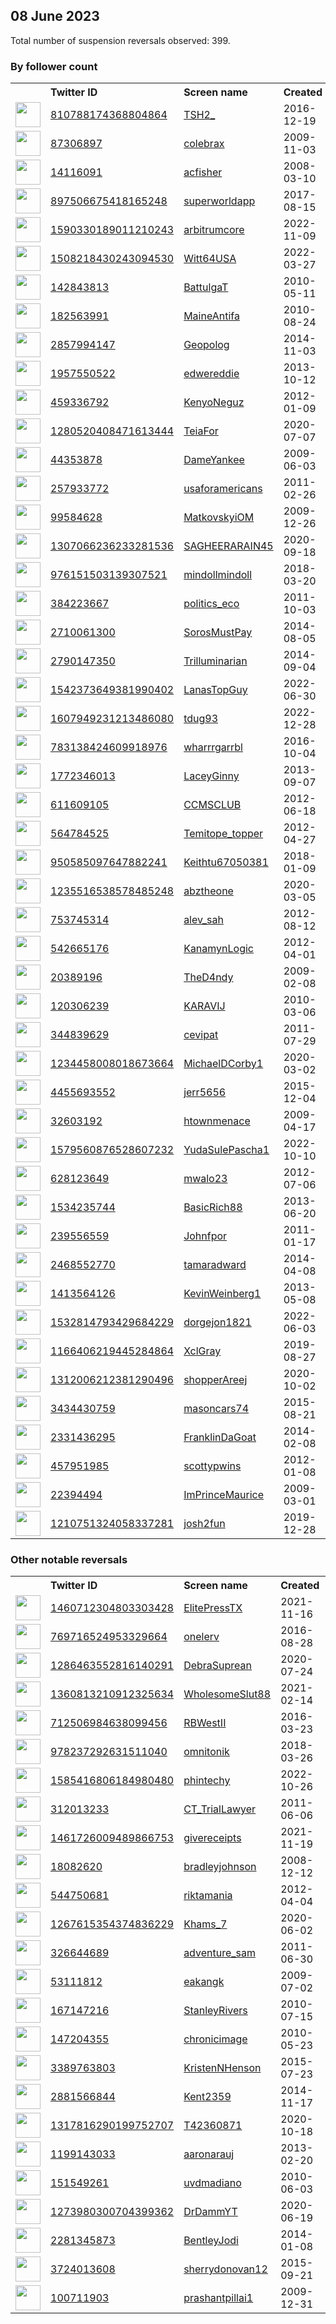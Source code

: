 
## 08 June 2023
Total number of suspension reversals observed: 399.

### By follower count
<table><tr><th></th><th align="left">Twitter ID</th><th align="left">Screen name</th>
<th align="left">Created</th><th align="left">Status</th><th align="left">Suspended</th><th align="left">Followers</th>
<tr><td><a href="https://pbs.twimg.com/profile_images/1477648268825964547/KYKVGzAu_normal.jpg"><img src="https://pbs.twimg.com/profile_images/1477648268825964547/KYKVGzAu_normal.jpg" width="40px" height="40px" align="center"/></a></td><td><a href="https://twitter.com/intent/user?user_id=810788174368804864">810788174368804864</a></td><td><a href="https://twitter.com/TSH2_">TSH2_</a></td><td>2016-12-19</td><td align="center"></td><td>2022-10-29</td><td>37799</td></tr>
<tr><td><a href="https://pbs.twimg.com/profile_images/1211002861498359809/K7JyqKEf_normal.jpg"><img src="https://pbs.twimg.com/profile_images/1211002861498359809/K7JyqKEf_normal.jpg" width="40px" height="40px" align="center"/></a></td><td><a href="https://twitter.com/intent/user?user_id=87306897">87306897</a></td><td><a href="https://twitter.com/colebrax">colebrax</a></td><td>2009-11-03</td><td align="center"></td><td></td><td>29071</td></tr>
<tr><td><a href="https://pbs.twimg.com/profile_images/652138252292329472/dgjBUxSG_normal.jpg"><img src="https://pbs.twimg.com/profile_images/652138252292329472/dgjBUxSG_normal.jpg" width="40px" height="40px" align="center"/></a></td><td><a href="https://twitter.com/intent/user?user_id=14116091">14116091</a></td><td><a href="https://twitter.com/acfisher">acfisher</a></td><td>2008-03-10</td><td align="center"></td><td>2022-10-10</td><td>16927</td></tr>
<tr><td><a href="https://pbs.twimg.com/profile_images/1664657401822183425/WmkQ7H8r_normal.jpg"><img src="https://pbs.twimg.com/profile_images/1664657401822183425/WmkQ7H8r_normal.jpg" width="40px" height="40px" align="center"/></a></td><td><a href="https://twitter.com/intent/user?user_id=897506675418165248">897506675418165248</a></td><td><a href="https://twitter.com/superworldapp">superworldapp</a></td><td>2017-08-15</td><td align="center"></td><td>2022-12-02</td><td>14357</td></tr>
<tr><td><a href="https://pbs.twimg.com/profile_images/1636367489675272193/EH8CZp6T_normal.png"><img src="https://pbs.twimg.com/profile_images/1636367489675272193/EH8CZp6T_normal.png" width="40px" height="40px" align="center"/></a></td><td><a href="https://twitter.com/intent/user?user_id=1590330189011210243">1590330189011210243</a></td><td><a href="https://twitter.com/arbitrumcore">arbitrumcore</a></td><td>2022-11-09</td><td align="center"></td><td>2023-03-28</td><td>13030</td></tr>
<tr><td><a href="https://pbs.twimg.com/profile_images/1667153881166499840/VKymiBRt_normal.jpg"><img src="https://pbs.twimg.com/profile_images/1667153881166499840/VKymiBRt_normal.jpg" width="40px" height="40px" align="center"/></a></td><td><a href="https://twitter.com/intent/user?user_id=1508218430243094530">1508218430243094530</a></td><td><a href="https://twitter.com/Witt64USA">Witt64USA</a></td><td>2022-03-27</td><td align="center"></td><td>2022-09-12</td><td>10087</td></tr>
<tr><td><a href="https://pbs.twimg.com/profile_images/1012923345384304640/BLxoseAH_normal.jpg"><img src="https://pbs.twimg.com/profile_images/1012923345384304640/BLxoseAH_normal.jpg" width="40px" height="40px" align="center"/></a></td><td><a href="https://twitter.com/intent/user?user_id=142843813">142843813</a></td><td><a href="https://twitter.com/BattulgaT">BattulgaT</a></td><td>2010-05-11</td><td align="center"></td><td>2022-04-06</td><td>8163</td></tr>
<tr><td><a href="https://pbs.twimg.com/profile_images/1654093736383578112/4iFCnqYR_normal.jpg"><img src="https://pbs.twimg.com/profile_images/1654093736383578112/4iFCnqYR_normal.jpg" width="40px" height="40px" align="center"/></a></td><td><a href="https://twitter.com/intent/user?user_id=182563991">182563991</a></td><td><a href="https://twitter.com/MaineAntifa">MaineAntifa</a></td><td>2010-08-24</td><td align="center"></td><td>2023-06-05</td><td>6952</td></tr>
<tr><td><a href="https://pbs.twimg.com/profile_images/1522424011807993856/HI7KuFpg_normal.jpg"><img src="https://pbs.twimg.com/profile_images/1522424011807993856/HI7KuFpg_normal.jpg" width="40px" height="40px" align="center"/></a></td><td><a href="https://twitter.com/intent/user?user_id=2857994147">2857994147</a></td><td><a href="https://twitter.com/Geopolog">Geopolog</a></td><td>2014-11-03</td><td align="center">🔒</td><td>2022-09-11</td><td>6265</td></tr>
<tr><td><a href="https://pbs.twimg.com/profile_images/1366519196725743619/fjE0ylTw_normal.jpg"><img src="https://pbs.twimg.com/profile_images/1366519196725743619/fjE0ylTw_normal.jpg" width="40px" height="40px" align="center"/></a></td><td><a href="https://twitter.com/intent/user?user_id=1957550522">1957550522</a></td><td><a href="https://twitter.com/edwereddie">edwereddie</a></td><td>2013-10-12</td><td align="center"></td><td>2023-05-27</td><td>6155</td></tr>
<tr><td><a href="https://pbs.twimg.com/profile_images/641886426720677888/EuQ0KbN__normal.jpg"><img src="https://pbs.twimg.com/profile_images/641886426720677888/EuQ0KbN__normal.jpg" width="40px" height="40px" align="center"/></a></td><td><a href="https://twitter.com/intent/user?user_id=459336792">459336792</a></td><td><a href="https://twitter.com/KenyoNeguz">KenyoNeguz</a></td><td>2012-01-09</td><td align="center"></td><td></td><td>5654</td></tr>
<tr><td><a href="https://pbs.twimg.com/profile_images/1649987086991196163/Bd1DR7xX_normal.jpg"><img src="https://pbs.twimg.com/profile_images/1649987086991196163/Bd1DR7xX_normal.jpg" width="40px" height="40px" align="center"/></a></td><td><a href="https://twitter.com/intent/user?user_id=1280520408471613444">1280520408471613444</a></td><td><a href="https://twitter.com/TeiaFor">TeiaFor</a></td><td>2020-07-07</td><td align="center">🔒</td><td>2023-05-28</td><td>5197</td></tr>
<tr><td><a href="https://pbs.twimg.com/profile_images/1629538651238531073/Uc6KyjlR_normal.jpg"><img src="https://pbs.twimg.com/profile_images/1629538651238531073/Uc6KyjlR_normal.jpg" width="40px" height="40px" align="center"/></a></td><td><a href="https://twitter.com/intent/user?user_id=44353878">44353878</a></td><td><a href="https://twitter.com/DameYankee">DameYankee</a></td><td>2009-06-03</td><td align="center"></td><td>2023-05-28</td><td>4604</td></tr>
<tr><td><a href="https://pbs.twimg.com/profile_images/378800000281884472/e7f0152d0f269f25d1266447eeba09b1_normal.jpeg"><img src="https://pbs.twimg.com/profile_images/378800000281884472/e7f0152d0f269f25d1266447eeba09b1_normal.jpeg" width="40px" height="40px" align="center"/></a></td><td><a href="https://twitter.com/intent/user?user_id=257933772">257933772</a></td><td><a href="https://twitter.com/usaforamericans">usaforamericans</a></td><td>2011-02-26</td><td align="center"></td><td></td><td>4462</td></tr>
<tr><td><a href="https://pbs.twimg.com/profile_images/936691683818958848/yj7OYF5X_normal.jpg"><img src="https://pbs.twimg.com/profile_images/936691683818958848/yj7OYF5X_normal.jpg" width="40px" height="40px" align="center"/></a></td><td><a href="https://twitter.com/intent/user?user_id=99584628">99584628</a></td><td><a href="https://twitter.com/MatkovskyiOM">MatkovskyiOM</a></td><td>2009-12-26</td><td align="center"></td><td></td><td>4251</td></tr>
<tr><td><a href="https://pbs.twimg.com/profile_images/1435485930635382785/diomEma5_normal.jpg"><img src="https://pbs.twimg.com/profile_images/1435485930635382785/diomEma5_normal.jpg" width="40px" height="40px" align="center"/></a></td><td><a href="https://twitter.com/intent/user?user_id=1307066236233281536">1307066236233281536</a></td><td><a href="https://twitter.com/SAGHEERARAIN45">SAGHEERARAIN45</a></td><td>2020-09-18</td><td align="center"></td><td>2022-03-24</td><td>3810</td></tr>
<tr><td><a href="https://pbs.twimg.com/profile_images/1561043144577142785/S4dAxHm4_normal.jpg"><img src="https://pbs.twimg.com/profile_images/1561043144577142785/S4dAxHm4_normal.jpg" width="40px" height="40px" align="center"/></a></td><td><a href="https://twitter.com/intent/user?user_id=976151503139307521">976151503139307521</a></td><td><a href="https://twitter.com/mindollmindoll">mindollmindoll</a></td><td>2018-03-20</td><td align="center"></td><td>2023-05-01</td><td>2988</td></tr>
<tr><td><a href="https://pbs.twimg.com/profile_images/961698851211087872/QlPrPH54_normal.jpg"><img src="https://pbs.twimg.com/profile_images/961698851211087872/QlPrPH54_normal.jpg" width="40px" height="40px" align="center"/></a></td><td><a href="https://twitter.com/intent/user?user_id=384223667">384223667</a></td><td><a href="https://twitter.com/politics_eco">politics_eco</a></td><td>2011-10-03</td><td align="center"></td><td></td><td>2910</td></tr>
<tr><td><a href="https://pbs.twimg.com/profile_images/1668942851969802240/GQeZSESp_normal.jpg"><img src="https://pbs.twimg.com/profile_images/1668942851969802240/GQeZSESp_normal.jpg" width="40px" height="40px" align="center"/></a></td><td><a href="https://twitter.com/intent/user?user_id=2710061300">2710061300</a></td><td><a href="https://twitter.com/SorosMustPay">SorosMustPay</a></td><td>2014-08-05</td><td align="center"></td><td>2022-10-07</td><td>2494</td></tr>
<tr><td><a href="https://pbs.twimg.com/profile_images/1665787820013928448/Ocljg6mB_normal.jpg"><img src="https://pbs.twimg.com/profile_images/1665787820013928448/Ocljg6mB_normal.jpg" width="40px" height="40px" align="center"/></a></td><td><a href="https://twitter.com/intent/user?user_id=2790147350">2790147350</a></td><td><a href="https://twitter.com/Trilluminarian">Trilluminarian</a></td><td>2014-09-04</td><td align="center"></td><td>2022-03-24</td><td>1864</td></tr>
<tr><td><a href="https://pbs.twimg.com/profile_images/1548276605595750401/JLnCp03D_normal.jpg"><img src="https://pbs.twimg.com/profile_images/1548276605595750401/JLnCp03D_normal.jpg" width="40px" height="40px" align="center"/></a></td><td><a href="https://twitter.com/intent/user?user_id=1542373649381990402">1542373649381990402</a></td><td><a href="https://twitter.com/LanasTopGuy">LanasTopGuy</a></td><td>2022-06-30</td><td align="center"></td><td>2022-10-30</td><td>1615</td></tr>
<tr><td><a href="https://pbs.twimg.com/profile_images/1623761908435222528/0HrkU8MK_normal.jpg"><img src="https://pbs.twimg.com/profile_images/1623761908435222528/0HrkU8MK_normal.jpg" width="40px" height="40px" align="center"/></a></td><td><a href="https://twitter.com/intent/user?user_id=1607949231213486080">1607949231213486080</a></td><td><a href="https://twitter.com/tdug93">tdug93</a></td><td>2022-12-28</td><td align="center"></td><td>2023-05-25</td><td>1587</td></tr>
<tr><td><a href="https://pbs.twimg.com/profile_images/1531307655213588483/VS5rdyXV_normal.jpg"><img src="https://pbs.twimg.com/profile_images/1531307655213588483/VS5rdyXV_normal.jpg" width="40px" height="40px" align="center"/></a></td><td><a href="https://twitter.com/intent/user?user_id=783138424609918976">783138424609918976</a></td><td><a href="https://twitter.com/wharrrgarrbl">wharrrgarrbl</a></td><td>2016-10-04</td><td align="center"></td><td>2022-09-21</td><td>1535</td></tr>
<tr><td><a href="https://abs.twimg.com/sticky/default_profile_images/default_profile_normal.png"><img src="https://abs.twimg.com/sticky/default_profile_images/default_profile_normal.png" width="40px" height="40px" align="center"/></a></td><td><a href="https://twitter.com/intent/user?user_id=1772346013">1772346013</a></td><td><a href="https://twitter.com/LaceyGinny">LaceyGinny</a></td><td>2013-09-07</td><td align="center"></td><td>2022-11-01</td><td>1502</td></tr>
<tr><td><a href="https://pbs.twimg.com/profile_images/859432861702791169/sYqk4OqG_normal.jpg"><img src="https://pbs.twimg.com/profile_images/859432861702791169/sYqk4OqG_normal.jpg" width="40px" height="40px" align="center"/></a></td><td><a href="https://twitter.com/intent/user?user_id=611609105">611609105</a></td><td><a href="https://twitter.com/CCMSCLUB">CCMSCLUB</a></td><td>2012-06-18</td><td align="center"></td><td></td><td>1481</td></tr>
<tr><td><a href="https://pbs.twimg.com/profile_images/1488211425780805633/LNvTnkGc_normal.jpg"><img src="https://pbs.twimg.com/profile_images/1488211425780805633/LNvTnkGc_normal.jpg" width="40px" height="40px" align="center"/></a></td><td><a href="https://twitter.com/intent/user?user_id=564784525">564784525</a></td><td><a href="https://twitter.com/Temitope_topper">Temitope_topper</a></td><td>2012-04-27</td><td align="center"></td><td>2022-03-11</td><td>1437</td></tr>
<tr><td><a href="https://pbs.twimg.com/profile_images/1086247938240610305/51nogDDD_normal.jpg"><img src="https://pbs.twimg.com/profile_images/1086247938240610305/51nogDDD_normal.jpg" width="40px" height="40px" align="center"/></a></td><td><a href="https://twitter.com/intent/user?user_id=950585097647882241">950585097647882241</a></td><td><a href="https://twitter.com/Keithtu67050381">Keithtu67050381</a></td><td>2018-01-09</td><td align="center"></td><td></td><td>1381</td></tr>
<tr><td><a href="https://pbs.twimg.com/profile_images/1632951686351278082/FWVsggIl_normal.jpg"><img src="https://pbs.twimg.com/profile_images/1632951686351278082/FWVsggIl_normal.jpg" width="40px" height="40px" align="center"/></a></td><td><a href="https://twitter.com/intent/user?user_id=1235516538578485248">1235516538578485248</a></td><td><a href="https://twitter.com/abztheone">abztheone</a></td><td>2020-03-05</td><td align="center"></td><td></td><td>1239</td></tr>
<tr><td><a href="https://pbs.twimg.com/profile_images/1622570580905017344/qr21jBcz_normal.jpg"><img src="https://pbs.twimg.com/profile_images/1622570580905017344/qr21jBcz_normal.jpg" width="40px" height="40px" align="center"/></a></td><td><a href="https://twitter.com/intent/user?user_id=753745314">753745314</a></td><td><a href="https://twitter.com/alev_sah">alev_sah</a></td><td>2012-08-12</td><td align="center"></td><td>2023-06-07</td><td>1235</td></tr>
<tr><td><a href="https://pbs.twimg.com/profile_images/3594107746/be641ef855d355ec9d22a68d71d0ea29_normal.jpeg"><img src="https://pbs.twimg.com/profile_images/3594107746/be641ef855d355ec9d22a68d71d0ea29_normal.jpeg" width="40px" height="40px" align="center"/></a></td><td><a href="https://twitter.com/intent/user?user_id=542665176">542665176</a></td><td><a href="https://twitter.com/KanamynLogic">KanamynLogic</a></td><td>2012-04-01</td><td align="center"></td><td></td><td>1141</td></tr>
<tr><td><a href="https://pbs.twimg.com/profile_images/1378416861151367168/0hkCGjsz_normal.jpg"><img src="https://pbs.twimg.com/profile_images/1378416861151367168/0hkCGjsz_normal.jpg" width="40px" height="40px" align="center"/></a></td><td><a href="https://twitter.com/intent/user?user_id=20389196">20389196</a></td><td><a href="https://twitter.com/TheD4ndy">TheD4ndy</a></td><td>2009-02-08</td><td align="center"></td><td></td><td>1089</td></tr>
<tr><td><a href="https://pbs.twimg.com/profile_images/683445373424111616/LSAxqmFw_normal.png"><img src="https://pbs.twimg.com/profile_images/683445373424111616/LSAxqmFw_normal.png" width="40px" height="40px" align="center"/></a></td><td><a href="https://twitter.com/intent/user?user_id=120306239">120306239</a></td><td><a href="https://twitter.com/KARAVIJ">KARAVIJ</a></td><td>2010-03-06</td><td align="center"></td><td></td><td>1030</td></tr>
<tr><td><a href="https://pbs.twimg.com/profile_images/1516652146867023878/cucNHchI_normal.jpg"><img src="https://pbs.twimg.com/profile_images/1516652146867023878/cucNHchI_normal.jpg" width="40px" height="40px" align="center"/></a></td><td><a href="https://twitter.com/intent/user?user_id=344839629">344839629</a></td><td><a href="https://twitter.com/cevipat">cevipat</a></td><td>2011-07-29</td><td align="center"></td><td>2023-05-27</td><td>1004</td></tr>
<tr><td><a href="https://pbs.twimg.com/profile_images/1305533912727384064/sg9T5b5n_normal.jpg"><img src="https://pbs.twimg.com/profile_images/1305533912727384064/sg9T5b5n_normal.jpg" width="40px" height="40px" align="center"/></a></td><td><a href="https://twitter.com/intent/user?user_id=1234458008018673664">1234458008018673664</a></td><td><a href="https://twitter.com/MichaelDCorby1">MichaelDCorby1</a></td><td>2020-03-02</td><td align="center"></td><td></td><td>966</td></tr>
<tr><td><a href="https://pbs.twimg.com/profile_images/1552882519732658177/ttawwXgb_normal.jpg"><img src="https://pbs.twimg.com/profile_images/1552882519732658177/ttawwXgb_normal.jpg" width="40px" height="40px" align="center"/></a></td><td><a href="https://twitter.com/intent/user?user_id=4455693552">4455693552</a></td><td><a href="https://twitter.com/jerr5656">jerr5656</a></td><td>2015-12-04</td><td align="center"></td><td>2022-08-08</td><td>964</td></tr>
<tr><td><a href="https://pbs.twimg.com/profile_images/1666180464216793088/2yDpCcpB_normal.jpg"><img src="https://pbs.twimg.com/profile_images/1666180464216793088/2yDpCcpB_normal.jpg" width="40px" height="40px" align="center"/></a></td><td><a href="https://twitter.com/intent/user?user_id=32603192">32603192</a></td><td><a href="https://twitter.com/htownmenace">htownmenace</a></td><td>2009-04-17</td><td align="center"></td><td></td><td>947</td></tr>
<tr><td><a href="https://pbs.twimg.com/profile_images/1640340430167351296/Ki1dPb0H_normal.jpg"><img src="https://pbs.twimg.com/profile_images/1640340430167351296/Ki1dPb0H_normal.jpg" width="40px" height="40px" align="center"/></a></td><td><a href="https://twitter.com/intent/user?user_id=1579560876528607232">1579560876528607232</a></td><td><a href="https://twitter.com/YudaSulePascha1">YudaSulePascha1</a></td><td>2022-10-10</td><td align="center"></td><td>2023-05-30</td><td>903</td></tr>
<tr><td><a href="https://pbs.twimg.com/profile_images/1413023120164888576/1ADVEDkz_normal.jpg"><img src="https://pbs.twimg.com/profile_images/1413023120164888576/1ADVEDkz_normal.jpg" width="40px" height="40px" align="center"/></a></td><td><a href="https://twitter.com/intent/user?user_id=628123649">628123649</a></td><td><a href="https://twitter.com/mwalo23">mwalo23</a></td><td>2012-07-06</td><td align="center"></td><td>2023-04-29</td><td>880</td></tr>
<tr><td><a href="https://pbs.twimg.com/profile_images/1359697440568344578/os-5E-08_normal.jpg"><img src="https://pbs.twimg.com/profile_images/1359697440568344578/os-5E-08_normal.jpg" width="40px" height="40px" align="center"/></a></td><td><a href="https://twitter.com/intent/user?user_id=1534235744">1534235744</a></td><td><a href="https://twitter.com/BasicRich88">BasicRich88</a></td><td>2013-06-20</td><td align="center"></td><td></td><td>825</td></tr>
<tr><td><a href="https://pbs.twimg.com/profile_images/1517028391047680003/VORECMIP_normal.jpg"><img src="https://pbs.twimg.com/profile_images/1517028391047680003/VORECMIP_normal.jpg" width="40px" height="40px" align="center"/></a></td><td><a href="https://twitter.com/intent/user?user_id=239556559">239556559</a></td><td><a href="https://twitter.com/Johnfpor">Johnfpor</a></td><td>2011-01-17</td><td align="center"></td><td>2023-03-14</td><td>799</td></tr>
<tr><td><a href="https://pbs.twimg.com/profile_images/859871392753475587/q_JkS9qk_normal.jpg"><img src="https://pbs.twimg.com/profile_images/859871392753475587/q_JkS9qk_normal.jpg" width="40px" height="40px" align="center"/></a></td><td><a href="https://twitter.com/intent/user?user_id=2468552770">2468552770</a></td><td><a href="https://twitter.com/tamaradward">tamaradward</a></td><td>2014-04-08</td><td align="center"></td><td></td><td>774</td></tr>
<tr><td><a href="https://pbs.twimg.com/profile_images/1666959183999008768/Zd36k_Tr_normal.jpg"><img src="https://pbs.twimg.com/profile_images/1666959183999008768/Zd36k_Tr_normal.jpg" width="40px" height="40px" align="center"/></a></td><td><a href="https://twitter.com/intent/user?user_id=1413564126">1413564126</a></td><td><a href="https://twitter.com/KevinWeinberg1">KevinWeinberg1</a></td><td>2013-05-08</td><td align="center"></td><td></td><td>773</td></tr>
<tr><td><a href="https://pbs.twimg.com/profile_images/1668824200948371456/vGBIF4CT_normal.jpg"><img src="https://pbs.twimg.com/profile_images/1668824200948371456/vGBIF4CT_normal.jpg" width="40px" height="40px" align="center"/></a></td><td><a href="https://twitter.com/intent/user?user_id=1532814793429684229">1532814793429684229</a></td><td><a href="https://twitter.com/dorgejon1821">dorgejon1821</a></td><td>2022-06-03</td><td align="center"></td><td>2022-10-31</td><td>769</td></tr>
<tr><td><a href="https://pbs.twimg.com/profile_images/1428937259655516163/WYmKiL1k_normal.jpg"><img src="https://pbs.twimg.com/profile_images/1428937259655516163/WYmKiL1k_normal.jpg" width="40px" height="40px" align="center"/></a></td><td><a href="https://twitter.com/intent/user?user_id=1166406219445284864">1166406219445284864</a></td><td><a href="https://twitter.com/XclGray">XclGray</a></td><td>2019-08-27</td><td align="center"></td><td>2022-05-03</td><td>768</td></tr>
<tr><td><a href="https://pbs.twimg.com/profile_images/1615616100816883712/l1zZtY5U_normal.jpg"><img src="https://pbs.twimg.com/profile_images/1615616100816883712/l1zZtY5U_normal.jpg" width="40px" height="40px" align="center"/></a></td><td><a href="https://twitter.com/intent/user?user_id=1312006212381290496">1312006212381290496</a></td><td><a href="https://twitter.com/shopperAreej">shopperAreej</a></td><td>2020-10-02</td><td align="center">🚫</td><td>2023-06-04</td><td>750</td></tr>
<tr><td><a href="https://pbs.twimg.com/profile_images/1066866070122840065/miBrD9Ya_normal.jpg"><img src="https://pbs.twimg.com/profile_images/1066866070122840065/miBrD9Ya_normal.jpg" width="40px" height="40px" align="center"/></a></td><td><a href="https://twitter.com/intent/user?user_id=3434430759">3434430759</a></td><td><a href="https://twitter.com/masoncars74">masoncars74</a></td><td>2015-08-21</td><td align="center"></td><td>2022-11-20</td><td>731</td></tr>
<tr><td><a href="https://pbs.twimg.com/profile_images/433075533023166465/w40KxMpq_normal.jpeg"><img src="https://pbs.twimg.com/profile_images/433075533023166465/w40KxMpq_normal.jpeg" width="40px" height="40px" align="center"/></a></td><td><a href="https://twitter.com/intent/user?user_id=2331436295">2331436295</a></td><td><a href="https://twitter.com/FranklinDaGoat">FranklinDaGoat</a></td><td>2014-02-08</td><td align="center"></td><td>2022-05-05</td><td>729</td></tr>
<tr><td><a href="https://pbs.twimg.com/profile_images/1623779254294003713/-n8JaegO_normal.jpg"><img src="https://pbs.twimg.com/profile_images/1623779254294003713/-n8JaegO_normal.jpg" width="40px" height="40px" align="center"/></a></td><td><a href="https://twitter.com/intent/user?user_id=457951985">457951985</a></td><td><a href="https://twitter.com/scottypwins">scottypwins</a></td><td>2012-01-08</td><td align="center"></td><td>2023-05-28</td><td>727</td></tr>
<tr><td><a href="https://pbs.twimg.com/profile_images/780645045330468865/qTb1YxSb_normal.jpg"><img src="https://pbs.twimg.com/profile_images/780645045330468865/qTb1YxSb_normal.jpg" width="40px" height="40px" align="center"/></a></td><td><a href="https://twitter.com/intent/user?user_id=22394494">22394494</a></td><td><a href="https://twitter.com/ImPrinceMaurice">ImPrinceMaurice</a></td><td>2009-03-01</td><td align="center"></td><td></td><td>697</td></tr>
<tr><td><a href="https://pbs.twimg.com/profile_images/1634349121619337216/bx_d9Lm1_normal.jpg"><img src="https://pbs.twimg.com/profile_images/1634349121619337216/bx_d9Lm1_normal.jpg" width="40px" height="40px" align="center"/></a></td><td><a href="https://twitter.com/intent/user?user_id=1210751324058337281">1210751324058337281</a></td><td><a href="https://twitter.com/josh2fun">josh2fun</a></td><td>2019-12-28</td><td align="center"></td><td>2023-05-12</td><td>684</td></tr>
</table>

### Other notable reversals
<table><tr><th></th><th align="left">Twitter ID</th><th align="left">Screen name</th>
<th align="left">Created</th><th align="left">Status</th><th align="left">Suspended</th><th align="left">Followers</th>
<tr><td><a href="https://pbs.twimg.com/profile_images/1518269732721500160/nL4tmlY5_normal.png"><img src="https://pbs.twimg.com/profile_images/1518269732721500160/nL4tmlY5_normal.png" width="40px" height="40px" align="center"/></a></td><td><a href="https://twitter.com/intent/user?user_id=1460712304803303428">1460712304803303428</a></td><td><a href="https://twitter.com/ElitePressTX">ElitePressTX</a></td><td>2021-11-16</td><td align="center"></td><td>2023-01-06</td><td>472</td></tr>
<tr><td><a href="https://pbs.twimg.com/profile_images/1538150969954926594/PguP4O7E_normal.jpg"><img src="https://pbs.twimg.com/profile_images/1538150969954926594/PguP4O7E_normal.jpg" width="40px" height="40px" align="center"/></a></td><td><a href="https://twitter.com/intent/user?user_id=769716524953329664">769716524953329664</a></td><td><a href="https://twitter.com/onelerv">onelerv</a></td><td>2016-08-28</td><td align="center"></td><td>2023-06-03</td><td>237</td></tr>
<tr><td><a href="https://pbs.twimg.com/profile_images/1286751858992848897/HBIarrVJ_normal.jpg"><img src="https://pbs.twimg.com/profile_images/1286751858992848897/HBIarrVJ_normal.jpg" width="40px" height="40px" align="center"/></a></td><td><a href="https://twitter.com/intent/user?user_id=1286463552816140291">1286463552816140291</a></td><td><a href="https://twitter.com/DebraSuprean">DebraSuprean</a></td><td>2020-07-24</td><td align="center"></td><td>2023-03-01</td><td>162</td></tr>
<tr><td><a href="https://pbs.twimg.com/profile_images/1646632673908084739/ZV_wdZE6_normal.jpg"><img src="https://pbs.twimg.com/profile_images/1646632673908084739/ZV_wdZE6_normal.jpg" width="40px" height="40px" align="center"/></a></td><td><a href="https://twitter.com/intent/user?user_id=1360813210912325634">1360813210912325634</a></td><td><a href="https://twitter.com/WholesomeSlut88">WholesomeSlut88</a></td><td>2021-02-14</td><td align="center"></td><td>2023-05-25</td><td>513</td></tr>
<tr><td><a href="https://pbs.twimg.com/profile_images/712511614176608256/5_HO2zcu_normal.jpg"><img src="https://pbs.twimg.com/profile_images/712511614176608256/5_HO2zcu_normal.jpg" width="40px" height="40px" align="center"/></a></td><td><a href="https://twitter.com/intent/user?user_id=712506984638099456">712506984638099456</a></td><td><a href="https://twitter.com/RBWestII">RBWestII</a></td><td>2016-03-23</td><td align="center"></td><td>2023-05-24</td><td>68</td></tr>
<tr><td><a href="https://pbs.twimg.com/profile_images/1038886980426379264/_ZceE78m_normal.jpg"><img src="https://pbs.twimg.com/profile_images/1038886980426379264/_ZceE78m_normal.jpg" width="40px" height="40px" align="center"/></a></td><td><a href="https://twitter.com/intent/user?user_id=978237292631511040">978237292631511040</a></td><td><a href="https://twitter.com/omnitonik">omnitonik</a></td><td>2018-03-26</td><td align="center"></td><td>2022-10-30</td><td>441</td></tr>
<tr><td><a href="https://pbs.twimg.com/profile_images/1671359098850357248/LUSPeihx_normal.jpg"><img src="https://pbs.twimg.com/profile_images/1671359098850357248/LUSPeihx_normal.jpg" width="40px" height="40px" align="center"/></a></td><td><a href="https://twitter.com/intent/user?user_id=1585416806184980480">1585416806184980480</a></td><td><a href="https://twitter.com/phintechy">phintechy</a></td><td>2022-10-26</td><td align="center"></td><td>2023-06-06</td><td>24</td></tr>
<tr><td><a href="https://pbs.twimg.com/profile_images/790627982499049472/y7Xj6dU9_normal.jpg"><img src="https://pbs.twimg.com/profile_images/790627982499049472/y7Xj6dU9_normal.jpg" width="40px" height="40px" align="center"/></a></td><td><a href="https://twitter.com/intent/user?user_id=312013233">312013233</a></td><td><a href="https://twitter.com/CT_TrialLawyer">CT_TrialLawyer</a></td><td>2011-06-06</td><td align="center">🚫</td><td>2023-06-02</td><td>41</td></tr>
<tr><td><a href="https://pbs.twimg.com/profile_images/1668320703995576341/mbk8yncg_normal.jpg"><img src="https://pbs.twimg.com/profile_images/1668320703995576341/mbk8yncg_normal.jpg" width="40px" height="40px" align="center"/></a></td><td><a href="https://twitter.com/intent/user?user_id=1461726009489866753">1461726009489866753</a></td><td><a href="https://twitter.com/givereceipts">givereceipts</a></td><td>2021-11-19</td><td align="center"></td><td>2023-03-13</td><td>493</td></tr>
<tr><td><a href="https://pbs.twimg.com/profile_images/2757085184/f56d52b5b54e16489a3da3802ad6f3a2_normal.jpeg"><img src="https://pbs.twimg.com/profile_images/2757085184/f56d52b5b54e16489a3da3802ad6f3a2_normal.jpeg" width="40px" height="40px" align="center"/></a></td><td><a href="https://twitter.com/intent/user?user_id=18082620">18082620</a></td><td><a href="https://twitter.com/bradleyjohnson">bradleyjohnson</a></td><td>2008-12-12</td><td align="center">🔒</td><td>2023-03-26</td><td>21</td></tr>
<tr><td><a href="https://pbs.twimg.com/profile_images/1667592411130757120/hA6arS3I_normal.jpg"><img src="https://pbs.twimg.com/profile_images/1667592411130757120/hA6arS3I_normal.jpg" width="40px" height="40px" align="center"/></a></td><td><a href="https://twitter.com/intent/user?user_id=544750681">544750681</a></td><td><a href="https://twitter.com/riktamania">riktamania</a></td><td>2012-04-04</td><td align="center"></td><td>2023-03-17</td><td>509</td></tr>
<tr><td><a href="https://pbs.twimg.com/profile_images/1553379517732986884/9wn5Din7_normal.jpg"><img src="https://pbs.twimg.com/profile_images/1553379517732986884/9wn5Din7_normal.jpg" width="40px" height="40px" align="center"/></a></td><td><a href="https://twitter.com/intent/user?user_id=1267615354374836229">1267615354374836229</a></td><td><a href="https://twitter.com/Khams_7">Khams_7</a></td><td>2020-06-02</td><td align="center"></td><td>2023-06-07</td><td>90</td></tr>
<tr><td><a href="https://pbs.twimg.com/profile_images/1420032091/ParaglidingSlovakia2008_normal.jpeg"><img src="https://pbs.twimg.com/profile_images/1420032091/ParaglidingSlovakia2008_normal.jpeg" width="40px" height="40px" align="center"/></a></td><td><a href="https://twitter.com/intent/user?user_id=326644689">326644689</a></td><td><a href="https://twitter.com/adventure_sam">adventure_sam</a></td><td>2011-06-30</td><td align="center"></td><td>2023-06-02</td><td>138</td></tr>
<tr><td><a href="https://pbs.twimg.com/profile_images/1458738108351062019/TxzUyg-j_normal.jpg"><img src="https://pbs.twimg.com/profile_images/1458738108351062019/TxzUyg-j_normal.jpg" width="40px" height="40px" align="center"/></a></td><td><a href="https://twitter.com/intent/user?user_id=53111812">53111812</a></td><td><a href="https://twitter.com/eakangk">eakangk</a></td><td>2009-07-02</td><td align="center"></td><td>2023-05-28</td><td>536</td></tr>
<tr><td><a href="https://pbs.twimg.com/profile_images/1503497299523215361/XnAWJ7M9_normal.jpg"><img src="https://pbs.twimg.com/profile_images/1503497299523215361/XnAWJ7M9_normal.jpg" width="40px" height="40px" align="center"/></a></td><td><a href="https://twitter.com/intent/user?user_id=167147216">167147216</a></td><td><a href="https://twitter.com/StanleyRivers">StanleyRivers</a></td><td>2010-07-15</td><td align="center"></td><td>2023-05-26</td><td>159</td></tr>
<tr><td><a href="https://pbs.twimg.com/profile_images/1595349243228725250/FQMzN2hE_normal.jpg"><img src="https://pbs.twimg.com/profile_images/1595349243228725250/FQMzN2hE_normal.jpg" width="40px" height="40px" align="center"/></a></td><td><a href="https://twitter.com/intent/user?user_id=147204355">147204355</a></td><td><a href="https://twitter.com/chronicimage">chronicimage</a></td><td>2010-05-23</td><td align="center"></td><td>2023-03-23</td><td>15</td></tr>
<tr><td><a href="https://pbs.twimg.com/profile_images/864653732935483392/Dmu3JBya_normal.jpg"><img src="https://pbs.twimg.com/profile_images/864653732935483392/Dmu3JBya_normal.jpg" width="40px" height="40px" align="center"/></a></td><td><a href="https://twitter.com/intent/user?user_id=3389763803">3389763803</a></td><td><a href="https://twitter.com/KristenNHenson">KristenNHenson</a></td><td>2015-07-23</td><td align="center"></td><td>2023-06-05</td><td>125</td></tr>
<tr><td><a href="https://abs.twimg.com/sticky/default_profile_images/default_profile_normal.png"><img src="https://abs.twimg.com/sticky/default_profile_images/default_profile_normal.png" width="40px" height="40px" align="center"/></a></td><td><a href="https://twitter.com/intent/user?user_id=2881566844">2881566844</a></td><td><a href="https://twitter.com/Kent2359">Kent2359</a></td><td>2014-11-17</td><td align="center"></td><td>2023-04-01</td><td>16</td></tr>
<tr><td><a href="https://abs.twimg.com/sticky/default_profile_images/default_profile_normal.png"><img src="https://abs.twimg.com/sticky/default_profile_images/default_profile_normal.png" width="40px" height="40px" align="center"/></a></td><td><a href="https://twitter.com/intent/user?user_id=1317816290199752707">1317816290199752707</a></td><td><a href="https://twitter.com/T42360871">T42360871</a></td><td>2020-10-18</td><td align="center"></td><td>2023-05-28</td><td>76</td></tr>
<tr><td><a href="https://pbs.twimg.com/profile_images/1212789293229445120/saa_hg1I_normal.jpg"><img src="https://pbs.twimg.com/profile_images/1212789293229445120/saa_hg1I_normal.jpg" width="40px" height="40px" align="center"/></a></td><td><a href="https://twitter.com/intent/user?user_id=1199143033">1199143033</a></td><td><a href="https://twitter.com/aaronarauj">aaronarauj</a></td><td>2013-02-20</td><td align="center">🔒</td><td>2023-05-16</td><td>2</td></tr>
<tr><td><a href="https://pbs.twimg.com/profile_images/466403785439731712/3pbjthoQ_normal.jpeg"><img src="https://pbs.twimg.com/profile_images/466403785439731712/3pbjthoQ_normal.jpeg" width="40px" height="40px" align="center"/></a></td><td><a href="https://twitter.com/intent/user?user_id=151549261">151549261</a></td><td><a href="https://twitter.com/uvdmadiano">uvdmadiano</a></td><td>2010-06-03</td><td align="center"></td><td>2023-03-23</td><td>44</td></tr>
<tr><td><a href="https://pbs.twimg.com/profile_images/1594675906853076992/ctN1TmGE_normal.jpg"><img src="https://pbs.twimg.com/profile_images/1594675906853076992/ctN1TmGE_normal.jpg" width="40px" height="40px" align="center"/></a></td><td><a href="https://twitter.com/intent/user?user_id=1273980300704399362">1273980300704399362</a></td><td><a href="https://twitter.com/DrDammYT">DrDammYT</a></td><td>2020-06-19</td><td align="center"></td><td>2022-12-23</td><td>7</td></tr>
<tr><td><a href="https://pbs.twimg.com/profile_images/1148747485709516800/0DH6tVRr_normal.jpg"><img src="https://pbs.twimg.com/profile_images/1148747485709516800/0DH6tVRr_normal.jpg" width="40px" height="40px" align="center"/></a></td><td><a href="https://twitter.com/intent/user?user_id=2281345873">2281345873</a></td><td><a href="https://twitter.com/BentleyJodi">BentleyJodi</a></td><td>2014-01-08</td><td align="center"></td><td>2023-03-30</td><td>293</td></tr>
<tr><td><a href="https://pbs.twimg.com/profile_images/1667142554125586432/ECCLcQOJ_normal.jpg"><img src="https://pbs.twimg.com/profile_images/1667142554125586432/ECCLcQOJ_normal.jpg" width="40px" height="40px" align="center"/></a></td><td><a href="https://twitter.com/intent/user?user_id=3724013608">3724013608</a></td><td><a href="https://twitter.com/sherrydonovan12">sherrydonovan12</a></td><td>2015-09-21</td><td align="center"></td><td>2023-03-22</td><td>9</td></tr>
<tr><td><a href="https://pbs.twimg.com/profile_images/603702574/me_normal.JPG"><img src="https://pbs.twimg.com/profile_images/603702574/me_normal.JPG" width="40px" height="40px" align="center"/></a></td><td><a href="https://twitter.com/intent/user?user_id=100711903">100711903</a></td><td><a href="https://twitter.com/prashantpillai1">prashantpillai1</a></td><td>2009-12-31</td><td align="center">🔒</td><td>2023-03-29</td><td>4</td></tr>
</table>
